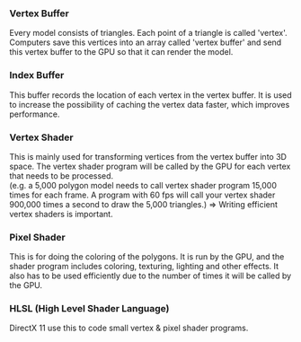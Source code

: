 ### Vertex Buffer
Every model consists of triangles. 
Each point of a triangle is called 'vertex'. 
Computers save this vertices into an array called 'vertex buffer' and send this vertex buffer to the GPU so that it can render the model.

### Index Buffer
This buffer records the location of each vertex in the vertex buffer. It is used to increase the possibility of caching the vertex data faster, which improves performance.

### Vertex Shader
This is mainly used for transforming vertices from the vertex buffer into 3D space.
The vertex shader program will be called by the GPU for each vertex that needs to be processed.   
(e.g. a 5,000 polygon model needs to call vertex shader program 15,000 times for each frame. 
A program with 60 fps will call your vertex shader 900,000 times a second to draw the 5,000 triangles.) => Writing efficient vertex shaders is important.

### Pixel Shader
This is for doing the coloring of the polygons. It is run by the GPU, and the shader program includes coloring, texturing, lighting and other effects.
It also has to be used efficiently due to the number of times it will be called by the GPU.

### HLSL (High Level Shader Language)
DirectX 11 use this to code small vertex & pixel shader programs.